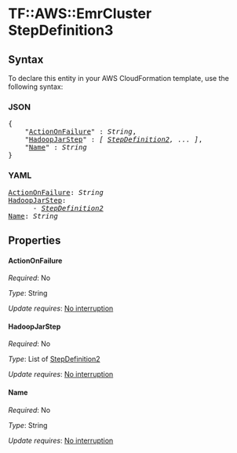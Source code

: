 # TF::AWS::EmrCluster StepDefinition3

## Syntax

To declare this entity in your AWS CloudFormation template, use the following syntax:

### JSON

<pre>
{
    "<a href="#actiononfailure" title="ActionOnFailure">ActionOnFailure</a>" : <i>String</i>,
    "<a href="#hadoopjarstep" title="HadoopJarStep">HadoopJarStep</a>" : <i>[ <a href="stepdefinition2.md">StepDefinition2</a>, ... ]</i>,
    "<a href="#name" title="Name">Name</a>" : <i>String</i>
}
</pre>

### YAML

<pre>
<a href="#actiononfailure" title="ActionOnFailure">ActionOnFailure</a>: <i>String</i>
<a href="#hadoopjarstep" title="HadoopJarStep">HadoopJarStep</a>: <i>
      - <a href="stepdefinition2.md">StepDefinition2</a></i>
<a href="#name" title="Name">Name</a>: <i>String</i>
</pre>

## Properties

#### ActionOnFailure

_Required_: No

_Type_: String

_Update requires_: [No interruption](https://docs.aws.amazon.com/AWSCloudFormation/latest/UserGuide/using-cfn-updating-stacks-update-behaviors.html#update-no-interrupt)

#### HadoopJarStep

_Required_: No

_Type_: List of <a href="stepdefinition2.md">StepDefinition2</a>

_Update requires_: [No interruption](https://docs.aws.amazon.com/AWSCloudFormation/latest/UserGuide/using-cfn-updating-stacks-update-behaviors.html#update-no-interrupt)

#### Name

_Required_: No

_Type_: String

_Update requires_: [No interruption](https://docs.aws.amazon.com/AWSCloudFormation/latest/UserGuide/using-cfn-updating-stacks-update-behaviors.html#update-no-interrupt)

